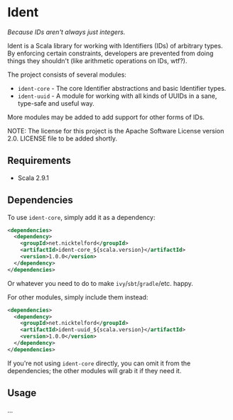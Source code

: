 Ident
=====

*Because IDs aren't always just integers.*

Ident is a Scala library for working with Identifiers (IDs) of arbitrary types.
By enforcing certain constraints, developers are prevented from doing things 
they shouldn't (like arithmetic operations on IDs, wtf?).

The project consists of several modules:

* `ident-core` - The core Identifier abstractions and basic Identifier types.
* `ident-uuid` - A module for working with all kinds of UUIDs in a sane, 
  type-safe and useful way.

More modules may be added to add support for other forms of IDs.

NOTE: The license for this project is the Apache Software License version 2.0.
LICENSE file to be added shortly.

Requirements
------------

* Scala 2.9.1

Dependencies
------------

To use `ident-core`, simply add it as a dependency:

```xml
<dependencies>
  <dependency>
    <groupId>net.nicktelford</groupId>
    <artifactId>ident-core_${scala.version}</artifactId>
    <version>1.0.0</version>
  </dependency>
</dependencies>
```

Or whatever you need to do to make `ivy`/`sbt`/`gradle`/etc. happy.

For other modules, simply include them instead:

```xml
<dependencies>
  <dependency>
    <groupId>net.nicktelford</groupId>
    <artifactId>ident-uuid_${scala.version}</artifactId>
    <version>1.0.0</version>
  </dependency>
</dependencies>
```

If you're not using `ident-core` directly, you can omit it from the 
dependencies; the other modules will grab it if they need it.

Usage
-----
...

